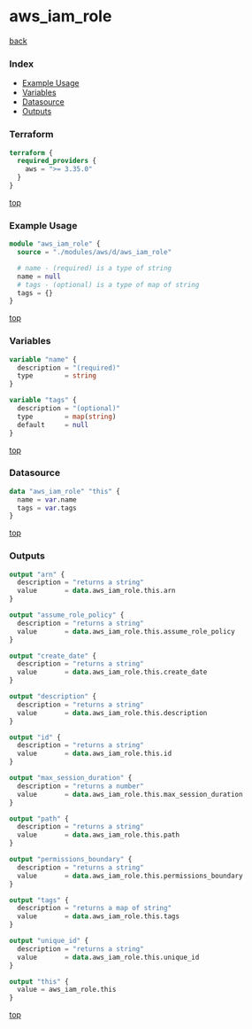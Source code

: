 # aws_iam_role

[back](../aws.md)

### Index

- [Example Usage](#example-usage)
- [Variables](#variables)
- [Datasource](#datasource)
- [Outputs](#outputs)

### Terraform

```terraform
terraform {
  required_providers {
    aws = ">= 3.35.0"
  }
}
```

[top](#index)

### Example Usage

```terraform
module "aws_iam_role" {
  source = "./modules/aws/d/aws_iam_role"

  # name - (required) is a type of string
  name = null
  # tags - (optional) is a type of map of string
  tags = {}
}
```

[top](#index)

### Variables

```terraform
variable "name" {
  description = "(required)"
  type        = string
}

variable "tags" {
  description = "(optional)"
  type        = map(string)
  default     = null
}
```

[top](#index)

### Datasource

```terraform
data "aws_iam_role" "this" {
  name = var.name
  tags = var.tags
}
```

[top](#index)

### Outputs

```terraform
output "arn" {
  description = "returns a string"
  value       = data.aws_iam_role.this.arn
}

output "assume_role_policy" {
  description = "returns a string"
  value       = data.aws_iam_role.this.assume_role_policy
}

output "create_date" {
  description = "returns a string"
  value       = data.aws_iam_role.this.create_date
}

output "description" {
  description = "returns a string"
  value       = data.aws_iam_role.this.description
}

output "id" {
  description = "returns a string"
  value       = data.aws_iam_role.this.id
}

output "max_session_duration" {
  description = "returns a number"
  value       = data.aws_iam_role.this.max_session_duration
}

output "path" {
  description = "returns a string"
  value       = data.aws_iam_role.this.path
}

output "permissions_boundary" {
  description = "returns a string"
  value       = data.aws_iam_role.this.permissions_boundary
}

output "tags" {
  description = "returns a map of string"
  value       = data.aws_iam_role.this.tags
}

output "unique_id" {
  description = "returns a string"
  value       = data.aws_iam_role.this.unique_id
}

output "this" {
  value = aws_iam_role.this
}
```

[top](#index)